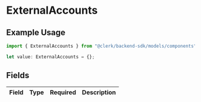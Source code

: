 # ExternalAccounts

## Example Usage

```typescript
import { ExternalAccounts } from "@clerk/backend-sdk/models/components";

let value: ExternalAccounts = {};
```

## Fields

| Field       | Type        | Required    | Description |
| ----------- | ----------- | ----------- | ----------- |